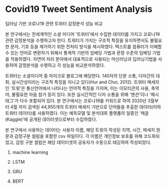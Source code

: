 # Covid19 Tweet Sentiment Analysis
딥러닝 기반 코로나19 관련 트위터 감정분석 성능 비교
 
본 연구에서는 전세계적인 소셜 미디어 '트위터'에서 수집한 데이터를 가지고 코로나19 관련 감정분석을 수행하고자 한다.  트위터가 가지는 구조적 특징을 유지하면서도 불필요한 문자, 기호 등을 제거하기 위한 전처리 방식을 제시하였다. 텍스트를 컴퓨터가 이해할 수 있는 언어로 변환하기 위해서 통계적 기반의 임베딩 기법과 문장 수준의 임베딩 기법을 적용하였다. 자연어 처리 분야에서 대표적으로 사용되는 머신러닝과 딥러닝기법을 사용하여 감정분석을 수행하고 각 성능을 비교분석하였다.

트위터는 소셜미디어 중 마이크로 블로그에 해당한다. 140자의 단문 소통, 다자간의 대화, 실시간성이라는 구조적 특징을 지니고 있다(Hur and Choi, 2012). 트위터 메세지인 '트윗'은 통신언어에서 나타나는 언어적 특징을 가지며, 이는 이모티콘의 사용, 축약어, 불필요한 자음 첨가 등이 있다. 또한 실시간적인 다자 소통을 위해 '멘션'이나 '해시태그'가 다수 포함되어 있다. 
본 연구에서는 코로나19를 키워드로 하여 2020년 3월부터 4월 까지 검색된 44,955개의 트위터 메세지 기반으로 단어들을 추출한 데이터(이하 트위터 데이터)를 사용하였다. 이는 예측모델 및 분석대회 플랫폼의 일종인 ‘캐글(Kaggle)’에 공개된 데이터셋으로부터 수집하였다. 

본 연구에서 사용하는 데이터는 사용자 이름, 해당 트윗이 작성된 지역, 시간, 메세지 원문과 감정구분 컬럼을 포함한 csv 파일이다. 각 이름은 개인정보 보호를 위해 코드화되었고, 감정 구분 컬럼은 해당 데이터셋의 공유자가 수동으로 태깅하여 작성되었다. 


1. machine learning


2. LSTM

3. GRU

4. BERT

